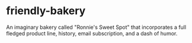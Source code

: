 # friendly-bakery
An imaginary bakery called "Ronnie's Sweet Spot" that incorporates a full fledged product line, history, email subscription, and a dash of humor.
